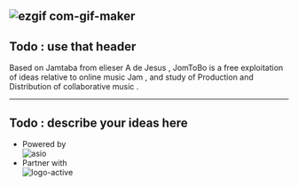 ![ezgif com-gif-maker](https://cloud.githubusercontent.com/assets/1283808/11353919/cd40bcce-9247-11e5-8231-ef90e588a477.gif)
------  

Todo : use that header 
------
Based on Jamtaba from elieser A de Jesus , JomToBo is a free exploitation of ideas relative to online music Jam ,
and study of Production and Distribution of collaborative music   .

-----
Todo : describe your ideas here
-----


+ Powered by   
 ![asio](https://cloud.githubusercontent.com/assets/1283808/11451416/d8887d70-95c5-11e5-820e-1da72af33bdf.png)  
+ Partner with  
 ![logo-active](https://cloud.githubusercontent.com/assets/1283808/11451429/38276d0e-95c6-11e5-9aea-c250fcbb57c7.png)



